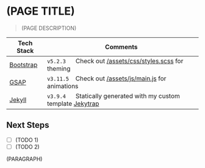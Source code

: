 # (PAGE TITLE)

> (PAGE DESCRIPTION)

| Tech Stack                            | Comments |
|---------------------------------------|----------|
| [Bootstrap](https://getbootstrap.com) | `v5.2.3` &nbsp;&nbsp;&nbsp;&nbsp; Check out [/assets/css/styles.scss](/assets/css/styles.scss) for theming |
| [GSAP](https://greensock.com)         | `v3.11.5` &nbsp;&nbsp; Check out [/assets/js/main.js](/assets/js/main.js) for animations |
| [Jekyll](https://jekyllrb.com)        | `v3.9.4` &nbsp;&nbsp;&nbsp;&nbsp; Statically generated with my custom template [Jekytrap](https://github.com/jingtianfeng/jekytrap) |

## Next Steps

- [ ] (TODO 1)
- [ ] (TODO 2)

(PARAGRAPH)
